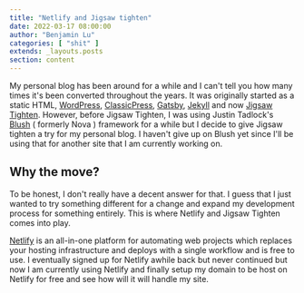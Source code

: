 ```yaml
---
title: "Netlify and Jigsaw tighten"
date: 2022-03-17 08:00:00
author: "Benjamin Lu"
categories: [ "shit" ]
extends: _layouts.posts
section: content
---
```

My personal blog has been around for a while and I can't tell you how many times it's been converted throughout the years. It was originally started as a static HTML, <a href="https://wordpress.org" target="_blank">WordPress</a>, <a href="https://www.classicpress.net" target="_blank">ClassicPress</a>, <a href="https://www.gatsbyjs.com" target="_blank">Gatsby</a>, <a href="https://jekyllrb.com" target="_blank">Jekyll</a> and now <a href="https://jigsaw.tighten.com" target="_blank">Jigsaw Tighten</a>. However, before Jigsaw Tighten, I was using Justin Tadlock's <a href="https://github.com/blush-dev" target="_blank">Blush</a> ( formerly Nova ) framework for a while but I decide to give Jigsaw tighten a try for my personal blog. I haven't give up on Blush yet since I'll be using that for another site that I am currently working on.

## Why the move?
To be honest, I don't really have a decent answer for that. I guess that I just wanted to try something different for a change and expand my development process for something entirely. This is where Netlify and Jigsaw Tighten comes into play.

<a href="https://www.netlify.com" target="_blank">Netlify</a> is an all-in-one platform for automating web projects which replaces your hosting infrastructure and deploys with a single workflow and is free to use. I eventually signed up for Netlify awhile back but never continued but now I am currently using Netlify and finally setup my domain to be host on Netlify for free and see how will it will handle my site.